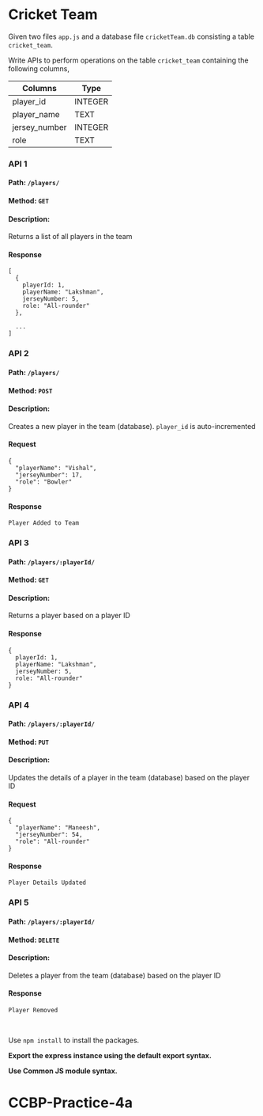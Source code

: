 # Cricket Team

Given two files `app.js` and a database file `cricketTeam.db` consisting a table `cricket_team`.

Write APIs to perform operations on the table `cricket_team` containing the following columns,

| Columns       | Type    |
| ------------- | ------- |
| player_id     | INTEGER |
| player_name   | TEXT    |
| jersey_number | INTEGER |
| role          | TEXT    |

### API 1

#### Path: `/players/`

#### Method: `GET`

#### Description:

Returns a list of all players in the team

#### Response

```
[
  {
    playerId: 1,
    playerName: "Lakshman",
    jerseyNumber: 5,
    role: "All-rounder"
  },

  ...
]
```

### API 2

#### Path: `/players/`

#### Method: `POST`

#### Description:

Creates a new player in the team (database). `player_id` is auto-incremented

#### Request

```
{
  "playerName": "Vishal",
  "jerseyNumber": 17,
  "role": "Bowler"
}
```

#### Response

```
Player Added to Team
```

### API 3

#### Path: `/players/:playerId/`

#### Method: `GET`

#### Description:

Returns a player based on a player ID

#### Response

```
{
  playerId: 1,
  playerName: "Lakshman",
  jerseyNumber: 5,
  role: "All-rounder"
}
```

### API 4

#### Path: `/players/:playerId/`

#### Method: `PUT`

#### Description:

Updates the details of a player in the team (database) based on the player ID

#### Request

```
{
  "playerName": "Maneesh",
  "jerseyNumber": 54,
  "role": "All-rounder"
}
```

#### Response

```
Player Details Updated

```

### API 5

#### Path: `/players/:playerId/`

#### Method: `DELETE`

#### Description:

Deletes a player from the team (database) based on the player ID

#### Response

```
Player Removed
```

<br/>

Use `npm install` to install the packages.

**Export the express instance using the default export syntax.**

**Use Common JS module syntax.**
# CCBP-Practice-4a
